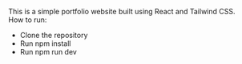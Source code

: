 This is a simple portfolio website built using React and Tailwind CSS. <br />
How to run:
<ul>
  <li>Clone the repository</li>
  <li>Run npm install</li>
  <li>Run npm run dev</li>
</ul>
